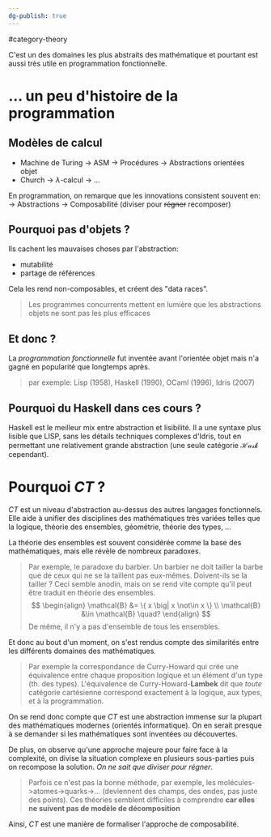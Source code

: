 ```yaml
---
dg-publish: true
---
```


#category-theory

C'est un des domaines les plus abstraits des mathématique et pourtant est aussi très utile en programmation fonctionnelle.

# $\dots$ un peu d'histoire de la programmation

## Modèles de calcul

- Machine de Turing
	-> ASM
	-> Procédures
	-> Abstractions orientées objet
- Church 
	-> $\lambda$-calcul
	-> $\dots$

En programmation, on remarque que les innovations consistent souvent en:
	-> Abstractions
	-> Composabilité (diviser pour ~~régner~~ recomposer)

## Pourquoi pas d'objets ?

Ils cachent les mauvaises choses par l'abstraction:
- mutabilité
- partage de références

Cela les rend non-composables, et créent des "data races".

> Les programmes concurrents mettent en lumière que les abstractions objets ne sont pas les plus efficaces

## Et donc ?

La *programmation fonctionnelle* fut inventée avant l'orientée objet mais n'a gagné en popularité que longtemps après.

> par exemple: Lisp (1958), Haskell (1990), OCaml (1996), Idris (2007)

## Pourquoi du Haskell dans ces cours ?

Haskell est le meilleur mix entre abstraction et lisibilité. Il a une syntaxe plus lisible que LISP, sans les détails techniques complexes d'Idris, tout en permettant une relativement grande abstraction (une seule catégorie $\mathcal{Hask}$ cependant).

# Pourquoi $CT$ ?
$CT$ est un niveau d'abstraction au-dessus des autres langages fonctionnels. Elle aide à unifier des disciplines des mathématiques très variées telles que la logique, théorie des ensembles, géométrie, théorie des types, $\dots$

La théorie des ensembles est souvent considérée comme la base des mathématiques, mais elle révèle de nombreux paradoxes.
> Par exemple, le paradoxe du barbier. Un barbier ne doit tailler la barbe que de ceux qui ne se la taillent pas eux-mêmes. Doivent-ils se la tailler ?
> Ceci semble anodin, mais on se rend vite compte qu'il peut être traduit en théorie des ensembles.
$$
\begin{align}
\mathcal{B} &= \{ x \big| x \not\in x \} \\
\mathcal{B} &\in \mathcal{B} \quad?
\end{align}
$$
> De même, il n'y a pas d'ensemble de tous les ensembles.

Et donc au bout d'un moment, on s'est rendus compte des similarités entre les différents domaines des mathématiques.
> Par exemple la correspondance de Curry-Howard qui crée une équivalence entre chaque proposition logique et un élément d'un type (th. des types).
> L'équivalence de Curry-Howard-**Lambek** dit que *toute* catégorie cartésienne correspond exactement à la logique, aux types, et à la programmation.

On se rend donc compte que $CT$ est une abstraction immense sur la plupart des mathématiques modernes (orientés informatique). On en serait presque à se demander si les mathématiques sont inventées ou découvertes.

De plus, on observe qu'une approche majeure pour faire face à la complexité, on divise la situation complexe en plusieurs sous-parties puis on recompose la solution. *On ne sait que diviser pour régner*.
> Parfois ce n'est pas la bonne méthode, par exemple, les molécules->atomes->quarks->$\dots$  (deviennent des champs, des ondes, pas juste des points).
> Ces théories semblent difficiles à comprendre **car elles ne suivent pas de modèle de décomposition**

Ainsi, $CT$ est une manière de formaliser l'approche de composabilité.